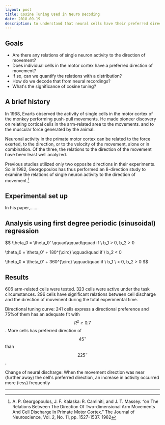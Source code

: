 ```yaml
---
layout: post
title: Cosine Tuning Used in Neuro Decoding
date: 2018-09-19
description: to understand that neural cells have their preferred direction of movement distributed like a sinusoidal function
---
```


## Goals

* Are there any relations of single neuron activity to the direction of movement?
* Does individual cells in the motor cortex have a preferred direction of movement?
* If so, can we quantify the relations with a distribution?
* How do we decode that from neural recordings?
* What's the significance of cosine tuning?

## A brief history

In 1968, Evarts observed the activity of single cells in the motor cortex of the monkey performing push-pull movements. He made pioneer discovery on relating cortical cells in the arm-related area to the movements. and to the muscular force generated by the animal.

Neuronal activity in the primate motor cortex can be related to the force exerted, to the direction, or to the velocity of the movement, alone or in combination. Of the three, the relations to the direction of the movement have been least well analyzed.

Previous studies utilized only two opposite directions in their experiments. So in 1982, Georgopoulos has thus performed an 8-direction study to examine the relations of single neuron activity to the direction of movement.[^Georgopoulos]

## Experimental set up

In his paper,.......

## Analysis using first degree periodic (sinusoidal) regression

$$
\theta_0 = \theta_0' \qquad\qquad\qquad if \ b_1 > 0, b_2 > 0

\theta_0 = \theta_0' + 180^{\circ} \qquad\quad if \ b_2 < 0

\theta_0 = \theta_0' + 360^{\circ} \qquad\quad if \ b_1 \ < 0, b_2 > 0
$$

## Results

606 arm-related cells were tested. 323 cells were active under the task circumstances. 296 cells have significant relations between cell discharge and the direction of movement during the total experimental time.

Directional tuning curve: 241 cells express a directional preference and 75%of them has an adequate fit with $$ R^2 \geq 0.7 $$. More cells has preferred direction of $$45^{\circ}$$ than $$225^{\circ}$$.

Change of neural discharge: When the movement direction was near (further away) the cell's preferred direction, an increase in activity occurred more (less) frequently


---
[^Georgopoulos]: A. P. Georgopoulos, J. F. Kalaska: R. Caminiti, and J. T. Massey. “on The Relations Between The Direction Of Two-dimensional Arm Movements And Cell Discharge In Primate Motor Cortex.” The Journal of Neuroscience, Vol. 2, No. 11, pp. 1527-1537. 1982
